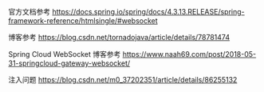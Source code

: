 官方文档参考
https://docs.spring.io/spring/docs/4.3.13.RELEASE/spring-framework-reference/htmlsingle/#websocket

博客参考
https://blog.csdn.net/tornadojava/article/details/78781474

Spring Cloud WebSocket 博客参考
https://www.naah69.com/post/2018-05-31-springcloud-gateway-websocket/

注入问题
https://blog.csdn.net/m0_37202351/article/details/86255132